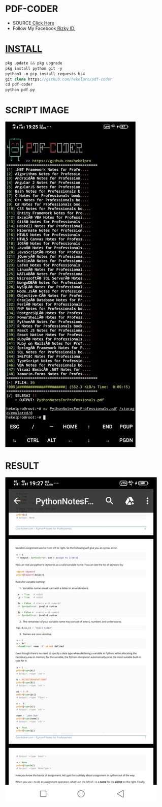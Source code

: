 # PDF-CODER
+ SOURCE<a href="https://books.goalkicker.com/"> Click Here</a><br>
+ Follow My Facebook<a href="https://www.facebook.com/riski.darmawan.1690671"> Rizky ID,<br>
# INSTALL
```php
pkg update && pkg upgrade
pkg install python git -y
python3 -m pip install requests bs4
git clone https://github.com/hekelpro/pdf-coder
cd pdf-coder
python pdf.py
```
# SCRIPT IMAGE
![ss](https://github.com/hekelpro/pdf-coder/blob/main/screenshot/Screenshot_2020_1010_192551.jpg)
# RESULT
![result](https://github.com/hekelpro/pdf-coder/blob/main/screenshot/Screenshot_20201010_192702.jpg)

